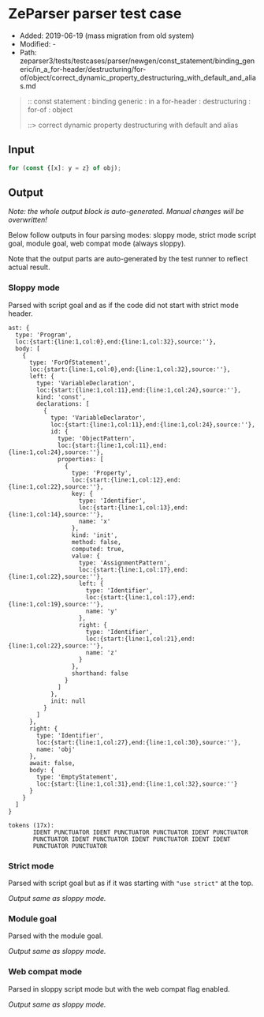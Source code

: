 # ZeParser parser test case

- Added: 2019-06-19 (mass migration from old system)
- Modified: -
- Path: zeparser3/tests/testcases/parser/newgen/const_statement/binding_generic/in_a_for-header/destructuring/for-of/object/correct_dynamic_property_destructuring_with_default_and_alias.md

> :: const statement : binding generic : in a for-header : destructuring : for-of : object
>
> ::> correct dynamic property destructuring with default and alias

## Input

`````js
for (const {[x]: y = z} of obj);
`````

## Output

_Note: the whole output block is auto-generated. Manual changes will be overwritten!_

Below follow outputs in four parsing modes: sloppy mode, strict mode script goal, module goal, web compat mode (always sloppy).

Note that the output parts are auto-generated by the test runner to reflect actual result.

### Sloppy mode

Parsed with script goal and as if the code did not start with strict mode header.

`````
ast: {
  type: 'Program',
  loc:{start:{line:1,col:0},end:{line:1,col:32},source:''},
  body: [
    {
      type: 'ForOfStatement',
      loc:{start:{line:1,col:0},end:{line:1,col:32},source:''},
      left: {
        type: 'VariableDeclaration',
        loc:{start:{line:1,col:11},end:{line:1,col:24},source:''},
        kind: 'const',
        declarations: [
          {
            type: 'VariableDeclarator',
            loc:{start:{line:1,col:11},end:{line:1,col:24},source:''},
            id: {
              type: 'ObjectPattern',
              loc:{start:{line:1,col:11},end:{line:1,col:24},source:''},
              properties: [
                {
                  type: 'Property',
                  loc:{start:{line:1,col:12},end:{line:1,col:22},source:''},
                  key: {
                    type: 'Identifier',
                    loc:{start:{line:1,col:13},end:{line:1,col:14},source:''},
                    name: 'x'
                  },
                  kind: 'init',
                  method: false,
                  computed: true,
                  value: {
                    type: 'AssignmentPattern',
                    loc:{start:{line:1,col:17},end:{line:1,col:22},source:''},
                    left: {
                      type: 'Identifier',
                      loc:{start:{line:1,col:17},end:{line:1,col:19},source:''},
                      name: 'y'
                    },
                    right: {
                      type: 'Identifier',
                      loc:{start:{line:1,col:21},end:{line:1,col:22},source:''},
                      name: 'z'
                    }
                  },
                  shorthand: false
                }
              ]
            },
            init: null
          }
        ]
      },
      right: {
        type: 'Identifier',
        loc:{start:{line:1,col:27},end:{line:1,col:30},source:''},
        name: 'obj'
      },
      await: false,
      body: {
        type: 'EmptyStatement',
        loc:{start:{line:1,col:31},end:{line:1,col:32},source:''}
      }
    }
  ]
}

tokens (17x):
       IDENT PUNCTUATOR IDENT PUNCTUATOR PUNCTUATOR IDENT PUNCTUATOR
       PUNCTUATOR IDENT PUNCTUATOR IDENT PUNCTUATOR IDENT IDENT
       PUNCTUATOR PUNCTUATOR
`````

### Strict mode

Parsed with script goal but as if it was starting with `"use strict"` at the top.

_Output same as sloppy mode._

### Module goal

Parsed with the module goal.

_Output same as sloppy mode._

### Web compat mode

Parsed in sloppy script mode but with the web compat flag enabled.

_Output same as sloppy mode._
